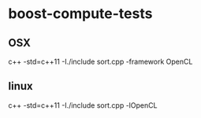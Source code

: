 # boost-compute-tests

## OSX
c++ -std=c++11 -I./include sort.cpp -framework OpenCL

## linux
c++ -std=c++11 -I./include sort.cpp -lOpenCL

